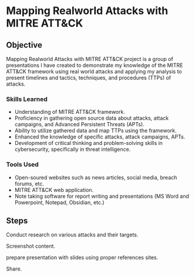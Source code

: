 # Mapping Realworld Attacks with MITRE ATT&CK

## Objective

Mapping Realworld Attacks with MITRE ATT&CK project is a group of presentations I have created to demonstrate my knowledge of the MITRE ATT&CK framework using real world attacks and applying my analysis to present timelines and tactics, techniques, and procedures (TTPs) of attacks.

### Skills Learned

- Understanding of MITRE ATT&CK framework.
- Proficiency in gathering open source data about attacks, attack campaigns, and Advanced Persistent Threats (APTs).
- Ability to utilize gathered data and map TTPs using the framework.
- Enhanced the knowledge of specific attacks, attack campaigns, APTs.
- Development of critical thinking and problem-solving skills in cybersecurity, specifically in threat intelligence.

### Tools Used


- Open-soured websites such as news articles, social media, breach forums, etc.
- MITRE ATT&CK web application.
- Note taking software for report writing and presentations (MS Word and Powerpoint, Notepad, Obsidian, etc.)

## Steps
Conduct research on various attacks and their targets.

Screenshot content.

prepare presentation with slides using proper references sites.

Share.










